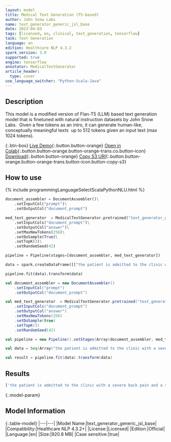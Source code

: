 ```yaml
---
layout: model
title: Medical Text Generation (T5-based)
author: John Snow Labs
name: text_generator_generic_jsl_base
date: 2023-04-03
tags: [licensed, en, clinical, text_generation, tensorflow]
task: Text Generation
language: en
edition: Healthcare NLP 4.3.2
spark_version: 3.0
supported: true
engine: tensorflow
annotator: MedicalTextGenerator
article_header:
  type: cover
use_language_switcher: "Python-Scala-Java"
---
```


## Description

This model is a modified version of Flan-T5 (LLM) based text generation model that is finetuned with natural instruction datasets by John Snow Labs.  Given a few tokens as an intro, it can generate human-like, conceptually meaningful texts  up to 512 tokens given an input text (max 1024 tokens).

{:.btn-box}
[Live Demo](https://demo.johnsnowlabs.com/healthcare/MEDICAL_TEXT_GENERATION/){:.button.button-orange}
[Open in Colab](https://colab.research.google.com/github/JohnSnowLabs/spark-nlp-workshop/blob/master/tutorials/Certification_Trainings/Healthcare/33.1.Medical_Text_Generation.ipynb){:.button.button-orange.button-orange-trans.co.button-icon}
[Download](https://s3.amazonaws.com/auxdata.johnsnowlabs.com/clinical/models/text_generator_generic_jsl_base_en_4.3.2_3.0_1680519245746.zip){:.button.button-orange}
[Copy S3 URI](s3://auxdata.johnsnowlabs.com/clinical/models/text_generator_generic_jsl_base_en_4.3.2_3.0_1680519245746.zip){:.button.button-orange.button-orange-trans.button-icon.button-copy-s3}

## How to use



<div class="tabs-box" markdown="1">
{% include programmingLanguageSelectScalaPythonNLU.html %}

```python
document_assembler = DocumentAssembler()\
    .setInputCol("prompt")\
    .setOutputCol("document_prompt")

med_text_generator  = MedicalTextGenerator.pretrained("text_generator_generic_jsl_base", "en", "clinical/models")\
    .setInputCols("document_prompt")\
    .setOutputCol("answer")\
    .setMaxNewTokens(256)\
    .setDoSample(True)\
    .setTopK(3)\
    .setRandomSeed(42)

pipeline = Pipeline(stages=[document_assembler, med_text_generator])

data = spark.createDataFrame([["the patient is admitted to the clinic with a severe back pain and "]]).toDF("prompt")

pipeline.fit(data).transform(data)

```
```scala
val document_assembler = new DocumentAssembler()
    .setInputCol("prompt")
    .setOutputCol("document_prompt")

val med_text_generator  = MedicalTextGenerator.pretrained("text_generator_generic_jsl_base", "en", "clinical/models")
    .setInputCols("document_prompt")
    .setOutputCol("answer")
    .setMaxNewTokens(256)
    .setDoSample(true)
    .setTopK(3)
    .setRandomSeed(42)

val pipeline = new Pipeline().setStages(Array(document_assembler, med_text_generator))

val data = Seq(Array("the patient is admitted to the clinic with a severe back pain and ")).toDS.toDF("prompt")

val result = pipeline.fit(data).transform(data)

```
</div>

## Results

```bash
['the patient is admitted to the clinic with a severe back pain and a severe left - sided leg pain. The patient was diagnosed with a lumbar disc herniation and underwent a discectomy. The patient was discharged on the third postoperative day. The patient was followed up for a period of 6 months and was found to be asymptomatic. A rare case of a giant cell tumor of the sacrum. Giant cell tumors ( GCTs ) are benign, locally aggressive tumors that are most commonly found in the long bones of the extremities. They are rarely found in the spine. We report a case of a GCT of the sacrum in a young female patient. The patient presented with a history of progressive lower back pain and a palpable mass in the left buttock. The patient underwent a left hemilaminectomy and biopsy. The histopathological examination revealed a GCT. The patient was treated with a combination of surgery and radiation therapy. The patient was followed up for 2 years and no recurrence was observed. A rare case of a giant cell tumor of the sacrum. Giant cell tumors ( GCTs ) are benign, locally aggressive tumors that are most commonly found in the long bones of the extremities. They are rarely found in the spine. We report a case of a GCT']
```

{:.model-param}
## Model Information

{:.table-model}
|---|---|
|Model Name:|text_generator_generic_jsl_base|
|Compatibility:|Healthcare NLP 4.3.2+|
|License:|Licensed|
|Edition:|Official|
|Language:|en|
|Size:|920.8 MB|
|Case sensitive:|true|
